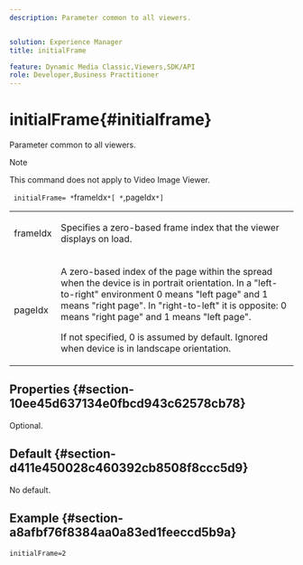 ```yaml
---
description: Parameter common to all viewers.


solution: Experience Manager
title: initialFrame

feature: Dynamic Media Classic,Viewers,SDK/API
role: Developer,Business Practitioner
---
```


# initialFrame{#initialframe}

Parameter common to all viewers.

>[!NOTE]
>
>This command does not apply to Video Image Viewer.

` initialFrame= *`frameIdx`*[ *`,pageIdx`*]`

<table id="table_9B98C97485DD4DEB8A6ECBCE8DF6B886"> 
 <tbody> 
  <tr> 
   <td colname="col1"> <p> <span class="codeph"> <span class="varname"> frameIdx</span> </span> </p> </td> 
   <td colname="col2"> <p> Specifies a zero-based frame index that the viewer displays on load. </p> </td> 
  </tr> 
  <tr> 
   <td colname="col1"> <p><span class="codeph"><span class="varname"> pageIdx</span></span> </p> </td> 
   <td colname="col2"> <p>A zero-based index of the page within the spread when the device is in portrait orientation. In a "left-to-right" environment <span class="codeph"> 0</span> means "left page" and <span class="codeph"> 1</span> means "right page". In "right-to-left" it is opposite: <span class="codeph"> 0</span> means "right page" and <span class="codeph"> 1</span> means "left page". </p> <p>If not specified, <span class="codeph"> 0</span> is assumed by default. Ignored when device is in landscape orientation. </p> </td> 
  </tr> 
 </tbody> 
</table>

## Properties {#section-10ee45d637134e0fbcd943c62578cb78}

Optional.

## Default {#section-d411e450028c460392cb8508f8ccc5d9}

No default.

## Example {#section-a8afbf76f8384aa0a83ed1feeccd5b9a}

```
initialFrame=2
```

